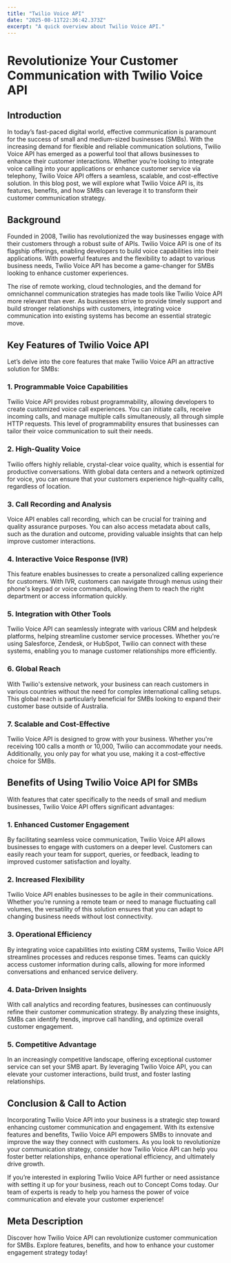 ```yaml
---
title: "Twilio Voice API"
date: "2025-08-11T22:36:42.373Z"
excerpt: "A quick overview about Twilio Voice API."
---
```


# Revolutionize Your Customer Communication with Twilio Voice API

## Introduction

In today’s fast-paced digital world, effective communication is paramount for the success of small and medium-sized businesses (SMBs). With the increasing demand for flexible and reliable communication solutions, Twilio Voice API has emerged as a powerful tool that allows businesses to enhance their customer interactions. Whether you’re looking to integrate voice calling into your applications or enhance customer service via telephony, Twilio Voice API offers a seamless, scalable, and cost-effective solution. In this blog post, we will explore what Twilio Voice API is, its features, benefits, and how SMBs can leverage it to transform their customer communication strategy.

## Background

Founded in 2008, Twilio has revolutionized the way businesses engage with their customers through a robust suite of APIs. Twilio Voice API is one of its flagship offerings, enabling developers to build voice capabilities into their applications. With powerful features and the flexibility to adapt to various business needs, Twilio Voice API has become a game-changer for SMBs looking to enhance customer experiences.

The rise of remote working, cloud technologies, and the demand for omnichannel communication strategies has made tools like Twilio Voice API more relevant than ever. As businesses strive to provide timely support and build stronger relationships with customers, integrating voice communication into existing systems has become an essential strategic move.

## Key Features of Twilio Voice API

Let’s delve into the core features that make Twilio Voice API an attractive solution for SMBs:

### 1. Programmable Voice Capabilities

Twilio Voice API provides robust programmability, allowing developers to create customized voice call experiences. You can initiate calls, receive incoming calls, and manage multiple calls simultaneously, all through simple HTTP requests. This level of programmability ensures that businesses can tailor their voice communication to suit their needs.

### 2. High-Quality Voice

Twilio offers highly reliable, crystal-clear voice quality, which is essential for productive conversations. With global data centers and a network optimized for voice, you can ensure that your customers experience high-quality calls, regardless of location.

### 3. Call Recording and Analysis

Voice API enables call recording, which can be crucial for training and quality assurance purposes. You can also access metadata about calls, such as the duration and outcome, providing valuable insights that can help improve customer interactions.

### 4. Interactive Voice Response (IVR)

This feature enables businesses to create a personalized calling experience for customers. With IVR, customers can navigate through menus using their phone's keypad or voice commands, allowing them to reach the right department or access information quickly.

### 5. Integration with Other Tools

Twilio Voice API can seamlessly integrate with various CRM and helpdesk platforms, helping streamline customer service processes. Whether you're using Salesforce, Zendesk, or HubSpot, Twilio can connect with these systems, enabling you to manage customer relationships more efficiently.

### 6. Global Reach

With Twilio's extensive network, your business can reach customers in various countries without the need for complex international calling setups. This global reach is particularly beneficial for SMBs looking to expand their customer base outside of Australia.

### 7. Scalable and Cost-Effective

Twilio Voice API is designed to grow with your business. Whether you're receiving 100 calls a month or 10,000, Twilio can accommodate your needs. Additionally, you only pay for what you use, making it a cost-effective choice for SMBs.

## Benefits of Using Twilio Voice API for SMBs

With features that cater specifically to the needs of small and medium businesses, Twilio Voice API offers significant advantages:

### 1. Enhanced Customer Engagement

By facilitating seamless voice communication, Twilio Voice API allows businesses to engage with customers on a deeper level. Customers can easily reach your team for support, queries, or feedback, leading to improved customer satisfaction and loyalty.

### 2. Increased Flexibility

Twilio Voice API enables businesses to be agile in their communications. Whether you’re running a remote team or need to manage fluctuating call volumes, the versatility of this solution ensures that you can adapt to changing business needs without lost connectivity.

### 3. Operational Efficiency

By integrating voice capabilities into existing CRM systems, Twilio Voice API streamlines processes and reduces response times. Teams can quickly access customer information during calls, allowing for more informed conversations and enhanced service delivery.

### 4. Data-Driven Insights

With call analytics and recording features, businesses can continuously refine their customer communication strategy. By analyzing these insights, SMBs can identify trends, improve call handling, and optimize overall customer engagement.

### 5. Competitive Advantage

In an increasingly competitive landscape, offering exceptional customer service can set your SMB apart. By leveraging Twilio Voice API, you can elevate your customer interactions, build trust, and foster lasting relationships.

## Conclusion & Call to Action

Incorporating Twilio Voice API into your business is a strategic step toward enhancing customer communication and engagement. With its extensive features and benefits, Twilio Voice API empowers SMBs to innovate and improve the way they connect with customers. As you look to revolutionize your communication strategy, consider how Twilio Voice API can help you foster better relationships, enhance operational efficiency, and ultimately drive growth.

If you’re interested in exploring Twilio Voice API further or need assistance with setting it up for your business, reach out to Concept Coms today. Our team of experts is ready to help you harness the power of voice communication and elevate your customer experience!

## Meta Description

Discover how Twilio Voice API can revolutionize customer communication for SMBs. Explore features, benefits, and how to enhance your customer engagement strategy today!
